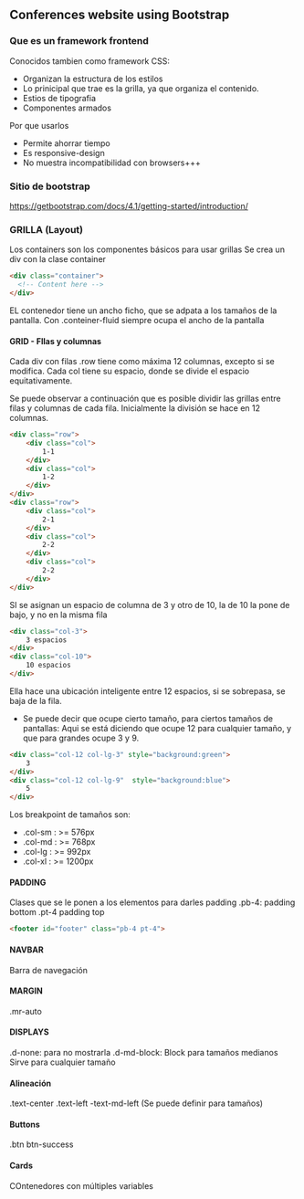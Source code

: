 ## Conferences website using Bootstrap

### Que es un framework frontend
Conocidos tambien como framework CSS:
- Organizan la estructura de los estilos
- Lo prinicipal que trae es la grilla, ya que organiza el contenido. 
- Estios de tipografia
- Componentes armados

Por que usarlos
- Permite ahorrar tiempo
- Es responsive-design
- No muestra incompatibilidad con browsers+++

### Sitio de bootstrap
https://getbootstrap.com/docs/4.1/getting-started/introduction/

### GRILLA (Layout)
Los containers son los componentes básicos para usar grillas
Se crea un div con la clase container
```html
<div class="container">
  <!-- Content here -->
</div>
```
EL contenedor tiene un ancho ficho, que se adpata a los tamaños de la pantalla.
Con .conteiner-fluid siempre ocupa el ancho de la pantalla

#### GRID - FIlas y columnas
Cada div con filas .row tiene como máxima 12 columnas, excepto si se modifica.
Cada col tiene su espacio, donde se divide el espacio equitativamente.

Se puede observar a continuación que es posible dividir las grillas entre filas y columnas de cada fila. Inicialmente la división se hace en 12 columnas. 
```html
<div class="row">
    <div class="col">
        1-1
    </div>
    <div class="col">
        1-2
    </div>
</div>
<div class="row">
    <div class="col">
        2-1
    </div>
    <div class="col">
        2-2
    </div>
    <div class="col">
        2-2
    </div>
</div>
```

SI se asignan un espacio de columna de 3 y otro de 10, la de 10 la pone de bajo, y no en la misma fila
```html
<div class="col-3">
    3 espacios
</div>
<div class="col-10">
    10 espacios
</div>
```

Ella hace una ubicación inteligente entre 12 espacios, si se sobrepasa, se baja de la fila.

* Se puede decir que ocupe cierto tamaño, para ciertos tamaños de pantallas:
Aqui se está diciendo que ocupe 12 para cualquier tamaño, y que para grandes ocupe 3 y 9.
```html
<div class="col-12 col-lg-3" style="background:green">
    3 
</div>
<div class="col-12 col-lg-9"  style="background:blue">
    5
</div>
```

Los breakpoint de tamaños son:  
- .col-sm :  >= 576px
- .col-md :  >= 768px
- .col-lg :  >= 992px
- .col-xl :  >= 1200px

#### PADDING 
Clases que se le ponen a los elementos para darles padding
.pb-4: padding bottom
.pt-4 padding top
``` html
<footer id="footer" class="pb-4 pt-4">
```

#### NAVBAR
Barra de navegación

#### MARGIN
.mr-auto

#### DISPLAYS
.d-none: para no mostrarla
.d-md-block: Block para tamaños medianos
Sirve para cualquier tamaño

#### Alineación
.text-center
.text-left
-text-md-left (Se puede definir para tamaños)

#### Buttons
.btn btn-success

#### Cards
COntenedores con múltiples variables






